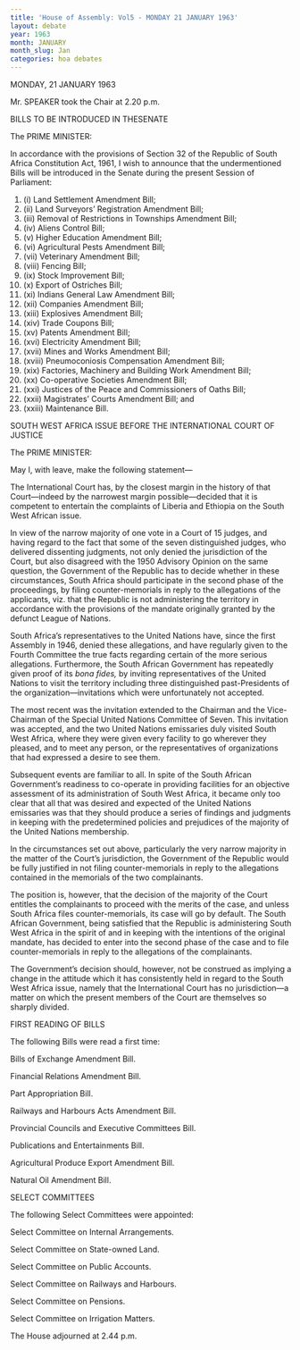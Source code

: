 ```yaml
---
title: 'House of Assembly: Vol5 - MONDAY 21 JANUARY 1963'
layout: debate
year: 1963
month: JANUARY
month_slug: Jan
categories: hoa debates
---
```


<debateSection name="#opening">

<heading>MONDAY, 21 JANUARY 1963</heading>

<prayers>

<narrative>

Mr. SPEAKER took the Chair at <recordedTime time="1963-01-21T14:20:00">2.20 p.m.</recordedTime>

</narrative>

</prayers>

<debateSection name="#bills_to_be_introduced_in_thesenate">

<heading>BILLS TO BE INTRODUCED IN THESENATE</heading>

<speech by="#prime_minister">

<from>The <person refersTo="hansard_za">PRIME MINISTER</person>:</from>

<p>In accordance with the provisions of Section 32 of the Republic of South Africa Constitution Act, 1961, I wish to announce that the undermentioned Bills will be introduced in the Senate during the present Session of Parliament:</p>

<ol>

<li>(i) Land Settlement Amendment Bill;</li>

<li>(ii) Land Surveyors&#x2019; Registration Amendment Bill;</li>

<li>(iii) Removal of Restrictions in Townships Amendment Bill;</li>

<li>(iv) Aliens Control Bill;</li>

<li>(v) Higher Education Amendment Bill;</li>

<li>(vi) Agricultural Pests Amendment Bill;</li>

<li>(vii) Veterinary Amendment Bill;</li>

<li>(viii) Fencing Bill;</li>

<li>(ix) Stock Improvement Bill;</li>

<li>(x) Export of Ostriches Bill;</li>

<li>(xi) Indians General Law Amendment Bill;</li>

<li>(xii) Companies Amendment Bill;</li>

<li>(xiii) Explosives Amendment Bill;</li>

<li>(xiv) Trade Coupons Bill;</li>

<li>(xv) Patents Amendment Bill;</li>

<li>(xvi) Electricity Amendment Bill;</li>

<li>(xvii) Mines and Works Amendment Bill;</li>

<li>(xviii) Pneumoconiosis Compensation Amendment Bill;</li>

<li>(xix) Factories, Machinery and Building Work Amendment Bill;</li>

<li>(xx) Co-operative Societies Amendment Bill;</li>

<li>(xxi) Justices of the Peace and Commissioners of Oaths Bill;</li>

<li>(xxii) Magistrates&#x2019; Courts Amendment Bill; and</li>

<li>(xxiii) Maintenance Bill.</li>

</ol>

</speech>

</debateSection>

<debateSection name="#south_west_africa_issue_before_the_international_court_of_justice">

<heading>SOUTH WEST AFRICA ISSUE BEFORE THE INTERNATIONAL COURT OF JUSTICE</heading>

<speech by="#prime_minister">

<from>The <person refersTo="hansard_za">PRIME MINISTER</person>:</from>

<p>May I, with leave, make the following statement&#x2014;</p>

<p>The International Court has, by the closest margin in the history of that Court&#x2014;indeed by the narrowest margin possible&#x2014;decided that it is competent to entertain the complaints of Liberia and Ethiopia on the South West African issue.</p>

<p>In view of the narrow majority of one vote in a Court of 15 judges, and having regard to the fact that some of the seven distinguished judges, who delivered dissenting <span class="col_15-16" refersTo="page_0022"/>judgments, not only denied the jurisdiction of the Court, but also disagreed with the 1950 Advisory Opinion on the same question, the Government of the Republic has to decide whether in these circumstances, South Africa should participate in the second phase of the proceedings, by filing counter-memorials in reply to the allegations of the applicants, viz. that the Republic is not administering the territory in accordance with the provisions of the mandate originally granted by the defunct League of Nations.</p>

<p>South Africa&#x2019;s representatives to the United Nations have, since the first Assembly in 1946, denied these allegations, and have regularly given to the Fourth Committee the true facts regarding certain of the more serious allegations. Furthermore, the South African Government has repeatedly given proof of its <i>bona fides,</i> by inviting representatives of the United Nations to visit the territory including three distinguished past-Presidents of the organization&#x2014;invitations which were unfortunately not accepted.</p>

<p>The most recent was the invitation extended to the Chairman and the Vice-Chairman of the Special United Nations Committee of Seven. This invitation was accepted, and the two United Nations emissaries duly visited South West Africa, where they were given every facility to go wherever they pleased, and to meet any person, or the representatives of organizations that had expressed a desire to see them.</p>

<p>Subsequent events are familiar to all. In spite of the South African Government&#x2019;s readiness to co-operate in providing facilities for an objective assessment of its administration of South West Africa, it became only too clear that all that was desired and expected of the United Nations emissaries was that they should produce a series of findings and judgments in keeping with the predetermined policies and prejudices of the majority of the United Nations membership.</p>

<p>In the circumstances set out above, particularly the very narrow majority in the matter of the Court&#x2019;s jurisdiction, the Government of the Republic would be fully justified in not filing counter-memorials in reply to the allegations contained in the memorials of the two complainants.</p>

<p>The position is, however, that the decision of the majority of the Court entitles the complainants to proceed with the merits of the case, and unless South Africa files counter-memorials, its case will go by default. The South African Government, being satisfied that the Republic is administering South West Africa in the spirit of and in keeping with the intentions of the original mandate, has decided to enter into the second phase of the case and to file counter-memorials in reply to the allegations of the complainants.</p>

<p>The Government&#x2019;s decision should, however, not be construed as implying a change in the attitude which it has consistently held in regard to the South West Africa issue, namely that the International Court has no jurisdiction&#x2014;a matter on which the present members of the Court are themselves so sharply divided.</p>

</speech>

</debateSection>

<debateSection name="#first_reading_of_bills">

<heading>FIRST READING OF BILLS</heading>

<p>The following Bills were read a first time:</p>

<p>Bills of Exchange Amendment Bill.</p>

<p>Financial Relations Amendment Bill.</p>

<p>Part Appropriation Bill.</p>

<p>Railways and Harbours Acts Amendment Bill.</p>

<p>Provincial Councils and Executive Committees Bill.</p>

<p>Publications and Entertainments Bill.</p>

<p>Agricultural Produce Export Amendment Bill.</p>

<p>Natural Oil Amendment Bill.</p>

</debateSection>

<debateSection name="#select_committees">

<heading>SELECT COMMITTEES</heading>

<p>The following Select Committees were appointed:</p>

<p>Select Committee on Internal Arrangements.</p>

<p>Select Committee on State-owned Land.</p>

<p>Select Committee on Public Accounts.</p>

<p>Select Committee on Railways and Harbours.</p>

<p>Select Committee on Pensions.</p>

<p>Select Committee on Irrigation Matters.</p>

<adjournment>

<p>The House adjourned at <recordedTime time="1963-01-21T14:44:00">2.44 p.m.</recordedTime></p>

</adjournment>

</debateSection>

</debateSection>

